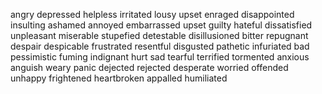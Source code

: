 angry
depressed
helpless
irritated
lousy
upset
enraged
disappointed
insulting
ashamed
annoyed
embarrassed
upset
guilty
hateful
dissatisfied
unpleasant
miserable
stupefied
detestable
disillusioned
bitter
repugnant
despair
despicable
frustrated
resentful
disgusted
pathetic
infuriated
bad
pessimistic
fuming
indignant
hurt
sad
tearful
terrified
tormented
anxious
anguish
weary
panic
dejected
rejected
desperate
worried
offended
unhappy
frightened
heartbroken
appalled
humiliated

